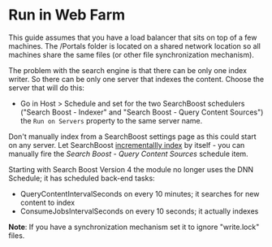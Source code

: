 # Run in Web Farm

This guide assumes that you have a load balancer that sits on top of a few machines. The /Portals folder is located on a shared network location so all machines share the same files (or other file synchronization mechanism).

The problem with the search engine is that there can be only one index writer. So there can be only one server that indexes the content. Choose the server that will do this: 
 * Go in Host > Schedule and set for the two SearchBoost schedulers ("Search Boost - Indexer" and "Search Boost - Query Content Sources") the `Run on Servers` property to the same server name.

Don't manually index from a SearchBoost settings page as this could start on any server. Let SearchBoost [incrementallly index](/indexing-content.html) by itself - you can manually fire the _Search Boost - Query Content Sources_ schedule item.

Starting with Search Boost Version 4 the module no longer uses the DNN Schedule; it has scheduled back-end tasks: 

- QueryContentIntervalSeconds on every 10 minutes; it searches for new content to index
- ConsumeJobsIntervalSeconds on every 10 seconds; it actually indexes

**Note**: If you have a synchronization mechanism set it to ignore "write.lock" files.

